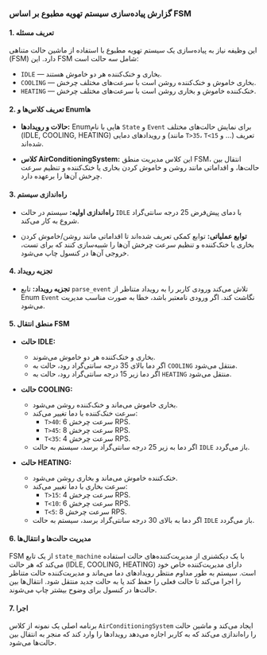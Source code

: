 ### گزارش پیاده‌سازی سیستم تهویه مطبوع بر اساس FSM

#### 1. **تعریف مسئله**
این وظیفه نیاز به پیاده‌سازی یک سیستم تهویه مطبوع با استفاده از ماشین حالت متناهی (FSM) دارد. این FSM شامل سه حالت است:
- `IDLE` — بخاری و خنک‌کننده هر دو خاموش هستند.
- `COOLING` — بخاری خاموش و خنک‌کننده روشن است با سرعت‌های مختلف چرخش.
- `HEATING` — خنک‌کننده خاموش و بخاری روشن است با سرعت‌های مختلف چرخش.

#### 2. **تعریف کلاس‌ها و Enumها**
- **حالات و رویدادها:** 
  Enumهایی با نام `State` و `Event` برای نمایش حالت‌های مختلف (IDLE, COOLING, HEATING) و رویدادهای دمایی (مانند `T>35`، `T<15` و ...) تعریف شده‌اند.
  
- **کلاس AirConditioningSystem:** 
  این کلاس مدیریت منطق FSM، انتقال بین حالت‌ها، و اقداماتی مانند روشن و خاموش کردن بخاری یا خنک‌کننده و تنظیم سرعت چرخش آن‌ها را برعهده دارد.

#### 3. **راه‌اندازی سیستم**
- **راه‌اندازی اولیه:** 
  سیستم در حالت `IDLE` با دمای پیش‌فرض 25 درجه سانتی‌گراد شروع به کار می‌کند.
  
- **توابع عملیاتی:** 
  توابع کمکی تعریف شده‌اند تا اقداماتی مانند روشن/خاموش کردن بخاری یا خنک‌کننده و تنظیم سرعت چرخش آن‌ها را شبیه‌سازی کنند که برای تست، خروجی آن‌ها در کنسول چاپ می‌شود.

#### 4. **تجزیه رویداد**
- **تجزیه رویداد:** 
  تابع `parse_event` تلاش می‌کند ورودی کاربر را به رویداد متناظر از Enum `Event` نگاشت کند. اگر ورودی نامعتبر باشد، خطا به صورت مناسب مدیریت می‌شود.

#### 5. **منطق انتقال FSM**
- **حالت IDLE:**
  - بخاری و خنک‌کننده هر دو خاموش می‌شوند.
  - اگر دما بالای 35 درجه سانتی‌گراد رود، حالت به `COOLING` منتقل می‌شود.
  - اگر دما زیر 15 درجه سانتی‌گراد رود، حالت به `HEATING` منتقل می‌شود.
  
- **حالت COOLING:**
  - بخاری خاموش می‌ماند و خنک‌کننده روشن می‌شود.
  - سرعت خنک‌کننده با دما تغییر می‌کند:
    - `T>40`: سرعت چرخش 6 RPS.
    - `T>45`: سرعت چرخش 8 RPS.
    - `T<35`: سرعت چرخش 4 RPS.
  - اگر دما به زیر 25 درجه سانتی‌گراد برسد، سیستم به حالت `IDLE` باز می‌گردد.
  
- **حالت HEATING:**
  - خنک‌کننده خاموش می‌ماند و بخاری روشن می‌شود.
  - سرعت بخاری با دما تغییر می‌کند:
    - `T>15`: سرعت چرخش 4 RPS.
    - `T<10`: سرعت چرخش 6 RPS.
    - `T<5`: سرعت چرخش 8 RPS.
  - اگر دما به بالای 30 درجه سانتی‌گراد برسد، سیستم به حالت `IDLE` باز می‌گردد.

#### 6. **مدیریت حالت‌ها و انتقال‌ها**
FSM از یک تابع `state_machine` با یک دیکشنری از مدیریت‌کننده‌های حالت استفاده می‌کند که هر حالت (IDLE, COOLING, HEATING) دارای مدیریت‌کننده خاص خود است. سیستم به طور مداوم منتظر رویدادهای دما می‌ماند و مدیریت‌کننده حالت متناظر را اجرا می‌کند تا حالت فعلی را حفظ کند یا به حالت جدید منتقل شود. انتقال‌ها بین حالت‌ها در کنسول برای وضوح بیشتر چاپ می‌شوند.

#### 7. **اجرا**
برنامه اصلی یک نمونه از کلاس `AirConditioningSystem` ایجاد می‌کند و ماشین حالت را راه‌اندازی می‌کند که به کاربر اجازه می‌دهد رویدادها را وارد کند که منجر به انتقال بین حالت‌ها می‌شود.
